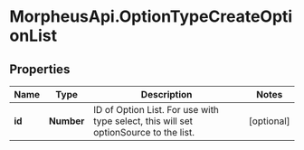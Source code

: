 # MorpheusApi.OptionTypeCreateOptionList

## Properties

Name | Type | Description | Notes
------------ | ------------- | ------------- | -------------
**id** | **Number** | ID of Option List. For use with type select, this will set optionSource to the list. | [optional] 


